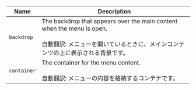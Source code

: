 
| Name | Description |
| --- | --- |
| `backdrop` | The backdrop that appears over the main content when the menu is open.<br /><br />自動翻訳: メニューを開いているときに、メインコンテンツの上に表示される背景です。 |
| `container` | The container for the menu content.<br /><br />自動翻訳: メニューの内容を格納するコンテナです。 |

